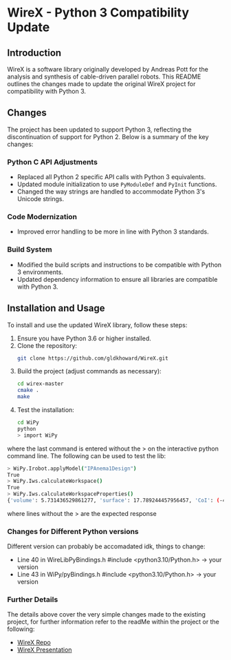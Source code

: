 # WireX - Python 3 Compatibility Update

## Introduction
WireX is a software library originally developed by Andreas Pott for the analysis and synthesis of cable-driven parallel robots. This README outlines the changes made to update the original WireX project for compatibility with Python 3.

## Changes
The project has been updated to support Python 3, reflecting the discontinuation of support for Python 2. Below is a summary of the key changes:

### Python C API Adjustments
- Replaced all Python 2 specific API calls with Python 3 equivalents.
- Updated module initialization to use `PyModuleDef` and `PyInit` functions.
- Changed the way strings are handled to accommodate Python 3's Unicode strings.

### Code Modernization
- Improved error handling to be more in line with Python 3 standards.

### Build System
- Modified the build scripts and instructions to be compatible with Python 3 environments.
- Updated dependency information to ensure all libraries are compatible with Python 3.

## Installation and Usage
To install and use the updated WireX library, follow these steps:

1. Ensure you have Python 3.6 or higher installed.
2. Clone the repository:
   ```bash
   git clone https://github.com/gldkhoward/WireX.git
   ```
3. Build the project (adjust commands as necessary):
   ```bash
   cd wirex-master
   cmake .
   make
   ```
4. Test the installation:
   ```bash
   cd WiPy
   python
   > import WiPy
   ```
where the last command is entered without the > on the interactive python command line. The following can be used to test the lib: 
```bash
> WiPy.Irobot.applyModel("IPAnema1Design")
True
> WiPy.Iws.calculateWorkspace()
True
> WiPy.Iws.calculateWorkspaceProperties()
{'volume': 5.731436529861277, 'surface': 17.789244457956457, 'CoI': (-4.2978881874605485e-17, -9.988050013112543e-18, 1.0000000000000002)}
```
where lines without the > are the expected response

### Changes for Different Python versions

Different version can probably be accomadated idk, things to change:
- Line 40 in WireLibPyBindings.h #include <python3.10/Python.h> -> your version
- Line 43 in WiPy/pyBindings.h #include <python3.10/Python.h> -> your version


### Further Details
The details above cover the very simple changes made to the existing project, for further information refer to the readMe within the project or the following:
- [WireX Repo](https://gitlab.cc-asp.fraunhofer.de/wek/wirex "Original WireX Repo")
- [WireX Presentation](https://www.researchgate.net/publication/334164626_WireX_-_An_Open_Source_Initiative_Scientific_Software_for_Analysis_and_Design_of_Cable-driven_Parallel_Robots "Some additional information on the WireX software")
